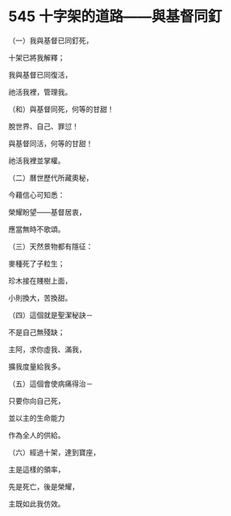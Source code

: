 # 545 十字架的道路——與基督同釘

（一）我與基督已同釘死，

十架已將我解釋；

我與基督已同復活，

祂活我裡，管理我。

（和）與基督同死，何等的甘甜！

脫世界、自己、罪愆！

與基督同活，何等的甘甜！

祂活我裡並掌權。

（二）曆世歷代所藏奧秘，

今藉信心可知悉：

榮耀盼望——基督居衷，

應當無時不歌頌。

（三）天然景物都有隱征：

麥種死了子粒生；

珍木接在賤樹上面，

小則換大，苦換甜。

（四）這個就是聖潔秘訣－

不是自己無殘缺；

主阿，求你虛我、滿我，

擴我度量給我多。

（五）這個會使病痛得治－

只要你向自己死，

並以主的生命能力

作為全人的供給。

（六）經過十架，達到寶座，

主是這樣的領率，

先是死亡，後是榮耀，

主既如此我仿效。

